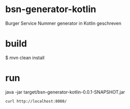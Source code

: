 # bsn-generator-kotlin
Burger Service Nummer generator in Kotlin geschreven

# build
$ mvn clean install

# run 
java -jar target/bsn-generator-kotlin-0.0.1-SNAPSHOT.jar

```bash
curl http://localhost:8080/
```
